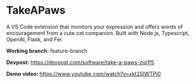 # TakeAPaws

A VS Code extension that monitors your expression and offers words of encouragement from a cute cat companion. Built with Node.js, Typescript, OpenAI, Flask, and Fer.

**Working branch:** feature-branch

**Devpost:** https://devpost.com/software/take-a-paws-zjq1f5

**Demo video:** https://www.youtube.com/watch?v=xkt2SIWTPj0
